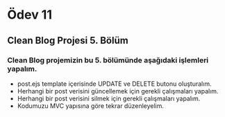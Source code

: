 # Ödev 11
## Clean Blog Projesi 5. Bölüm
### Clean Blog projemizin bu 5. bölümünde aşağıdaki işlemleri yapalım.
* post.ejs template içerisinde UPDATE ve DELETE butonu oluşturalım.
* Herhangi bir post verisini güncellemek için gerekli çalışmaları yapalım.
* Herhangi bir post verisini silmek için gerekli çalışmaları yapalım.
* Kodumuzu MVC yapısına göre tekrar düzenleyelim.